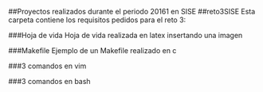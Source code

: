 ##Proyectos realizados durante el periodo 20161 en SISE
##reto3SISE
Esta carpeta contiene los requisitos pedidos para el reto 3:

###Hoja de vida
Hoja de vida realizada en latex insertando una imagen

###Makefile
Ejemplo de un Makefile realizado en c

###3 comandos en vim

###3 comandos en bash
